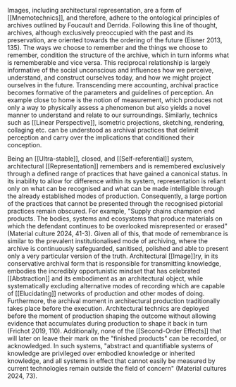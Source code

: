 Images, including architectural representation, are a form of [[Mnemotechnics]], and therefore, adhere to the ontological principles of archives outlined by Foucault and Derrida. Following this line of thought, archives, although exclusively preoccupied with the past and its preservation, are oriented towards the ordering of the future (Eisner 2013, 135). The ways we choose to remember and the things we choose to remember, condition the structure of the archive, which in turn informs what is rememberable and vice versa. This reciprocal relationship is largely informative of the social unconscious and influences how we perceive, understand, and construct ourselves today, and how we might project ourselves in the future. Transcending mere accounting, archival practice becomes formative of the parameters and guidelines of perception. An example close to home is the notion of measurement, which produces not only a way to physically assess a phenomenon but also yields a novel manner to understand and relate to our surroundings. Similarly, technics such as [[Linear Perspective]], isometric projections, sketching, rendering, collaging etc. can be understood as archival practices that delimit perception and carry over the implications that conditioned their conception.

Being an [[Ultra-stable]], closed, and [[Self-referential]] system, architectural [[Representation]] remembers and is remembered exclusively through a defined range of practices that have gained a canonical status. In its inability to allow for difference within its system, representation is reliant only on what can be recognised and what can be made intelligible through the already established modes of production. Consequently, a large portion of the practices that cannot be presented through the recognised pictorial practices remain obscured. For example, "Supply chains champion end products. The bodies, systems and ecosystems that produce materials on which the defendant continues to be overlooked misrepresented or erased" (Material culture 2024, 41-3). Given all of this, that mode of remembrance is similar to the prevalent institutionalised mode of archiving, where the archive is continuously safeguarded, sanitised, polished and able to present only a very particular version of the truth. Architectural [[Image]]ry, in its conservative archival form that is responsible for transmitting knowledge, embodies the incredibly opportunistic mindset that has celebrated [[Abstraction]] and its embodiment as an architectural object, while systematically excluding alternative modes of recording which are capable of [[Elucidating]] networks of production and other modes of doing. Furthermore, the archival moment in architectural production traditionally takes place before the execution. Architectural technics are deployed before the moment of production shaping the outcome without allowing evidence that accumulates during production to shape it back in turn (Frichot 2019, 110). Additionally, none of the [[Second-Order Effects]] that will later on leave their mark on the "finished products" can be recorded, or acknowledged. In such systems, "abstract and quantifiable systems of knowledge are privileged over embodied knowledge or inherited knowledge, and all systems in effect that cannot easily be measured by current technologies remain outside the field of concern" (Material cultures 2024, 73). 

